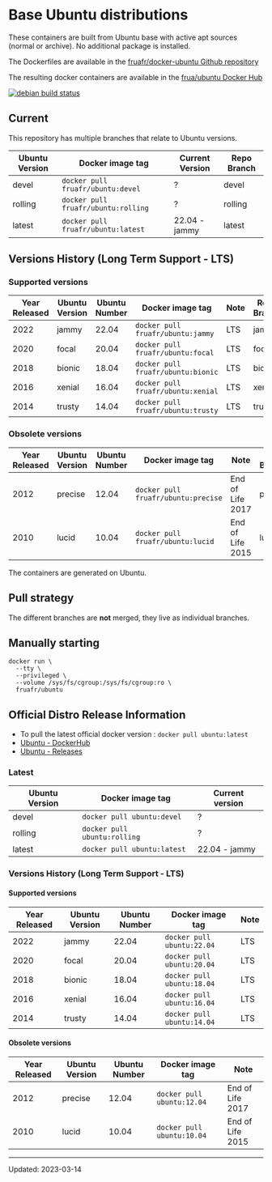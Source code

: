 # Base Ubuntu distributions

These containers are built from Ubuntu base with active apt sources (normal or archive). No additional package is installed.

The Dockerfiles are available in the [fruafr/docker-ubuntu Github repository](https://github.com/fruafr/docker-ubuntu)

The resulting docker containers are available in the [frua/ubuntu Docker Hub](https://hub.docker.com/repository/docker/fruafr/ubuntu)

[![debian build status](https://img.shields.io/docker/cloud/build/fruafr/ubuntu.svg)](https://hub.docker.com/repository/docker/fruafr/ubuntu)

## Current

This repository has multiple branches that relate to Ubuntu versions.

|Ubuntu Version    |Docker image tag                       |Current Version |Repo Branch   |
|------------------|---------------------------------------|----------------|--------------|
|devel             |`docker pull fruafr/ubuntu:devel`      |?               |devel         |
|rolling           |`docker pull fruafr/ubuntu:rolling`    |?               |rolling       |
|latest            |`docker pull fruafr/ubuntu:latest`     |22.04 - jammy   |latest        |

## Versions History (Long Term Support - LTS)

### Supported versions

|Year Released |Ubuntu Version |Ubuntu Number |Docker image tag                  |Note                      |Repo Branch       |
|--------------|---------------|--------------|----------------------------------|--------------------------|------------------|
|2022          |jammy          |22.04         |`docker pull fruafr/ubuntu:jammy` |LTS                       |jammy             |
|2020          |focal          |20.04         |`docker pull fruafr/ubuntu:focal` |LTS                       |focal             |
|2018          |bionic         |18.04         |`docker pull fruafr/ubuntu:bionic` |LTS                       |bionic            |
|2016          |xenial         |16.04         |`docker pull fruafr/ubuntu:xenial` |LTS                       |xenial            |
|2014          |trusty         |14.04         |`docker pull fruafr/ubuntu:trusty` |LTS                       |trusty            |

### Obsolete versions 

|Year Released |Ubuntu Version |Ubuntu Number |Docker image tag                    |Note                      |Repo Branch       |
|--------------|---------------|--------------|------------------------------------|--------------------------|------------------|
|2012          |precise        |12.04         |`docker pull fruafr/ubuntu:precise` |End of Life 2017          |precise           |
|2010          |lucid          |10.04         |`docker pull fruafr/ubuntu:lucid`   |End of Life 2015          |lucid             |

The containers are generated on Ubuntu. 

## Pull strategy

The different branches are **not** merged, they live as individual branches.

## Manually starting

```
docker run \
  --tty \
  --privileged \
  --volume /sys/fs/cgroup:/sys/fs/cgroup:ro \
  fruafr/ubuntu
```

## Official Distro Release Information
- To pull the latest official docker version : `docker pull ubuntu:latest`
- [Ubuntu - DockerHub](https://hub.docker.com/_/ubuntu)
- [Ubuntu - Releases](https://wiki.ubuntu.com/Releases)

### Latest

|Ubuntu Version    |Docker image tag                |Current version |
|------------------|--------------------------------|----------------|
|devel             |`docker pull ubuntu:devel`      |?               |
|rolling           |`docker pull ubuntu:rolling`    |?               |
|latest            |`docker pull ubuntu:latest`     |22.04 - jammy   |

### Versions History (Long Term Support - LTS)

#### Supported versions

|Year Released |Ubuntu Version |Ubuntu Number |Docker image tag           |Note                      |
|--------------|---------------|--------------|---------------------------|--------------------------|
|2022          |jammy          |22.04         |`docker pull ubuntu:22.04` |LTS                       |
|2020          |focal          |20.04         |`docker pull ubuntu:20.04` |LTS                       |
|2018          |bionic         |18.04         |`docker pull ubuntu:18.04` |LTS                       |
|2016          |xenial         |16.04         |`docker pull ubuntu:16.04` |LTS                       |
|2014          |trusty         |14.04         |`docker pull ubuntu:14.04` |LTS                       |

#### Obsolete versions 

|Year Released |Ubuntu Version |Ubuntu Number |Docker image tag           |Note                      |
|--------------|---------------|--------------|---------------------------|--------------------------|
|2012          |precise        |12.04         |`docker pull ubuntu:12.04` |End of Life 2017          |
|2010          |lucid          |10.04         |`docker pull ubuntu:10.04` |End of Life 2015          |

----
Updated: 2023-03-14

